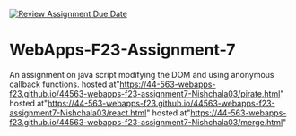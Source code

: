 [![Review Assignment Due Date](https://classroom.github.com/assets/deadline-readme-button-24ddc0f5d75046c5622901739e7c5dd533143b0c8e959d652212380cedb1ea36.svg)](https://classroom.github.com/a/Kv-XePEp)
# WebApps-F23-Assignment-7
An assignment on java script modifying the DOM and using anonymous callback functions.
hosted at"https://44-563-webapps-f23.github.io/44563-webapps-f23-assignment7-Nishchala03/pirate.html"
hosted at"https://44-563-webapps-f23.github.io/44563-webapps-f23-assignment7-Nishchala03/react.html"
hosted at"https://44-563-webapps-f23.github.io/44563-webapps-f23-assignment7-Nishchala03/merge.html"